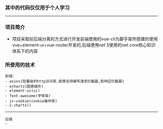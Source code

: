 ### 其中的代码仅仅用于个人学习
- - -
### 项目简介
- 项目采取前后端分离的方式进行开发前端使用的vue-cli为脚手架所搭建的使用vue+element-ui+vue-router开发的,后端使用net 5使用的net core核心知识体系下的内容
### 所使用的技术
	前端:
	- axios(轻量级的http访问库,能够支持编写请求拦截器,和响应拦截器)
	- echarts(图表插件)
	- element-ui(ui)
	- font-awesome(字体库)
	- js-cookie(cookie操作库)
	- v-charts()
- - -
	后端
	- 